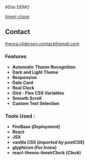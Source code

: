 #Site DEMO

[timeir-clone](https://timeir-surface-clone.web.app/ "timeir-clone")

## Contact

<theora.vilderson.contact@gmail.com>

### Features

- **Automatic Theme Recognition**
- **Dark and Light Theme**
- **Responsive**
- **Date Card**
- **Real Clock**
- **Gird - Flex CSS Variables**
- **Smooth Scroll**
- **Custom Text Selection**

### Tools Used :

- **FireBase (_Deployment_)**
- **React**
- **JSX**
- **vanilla CSS (_imported by postCSS_)**
- **glyphicon (_For Icons_)**
- **react-theora-timeirClock (_Clock_)**

